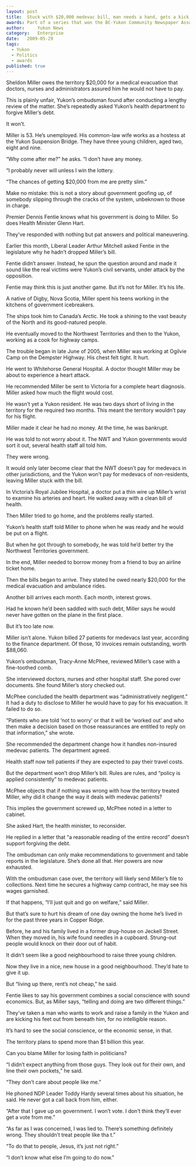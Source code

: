 ```yaml
---
layout:	post
title:	Stuck with $20,000 medevac bill, man needs a hand, gets a kick
awards: Part of a series that won the BC-Yukon Community Newspaper Association's award for best feature series, and led to a man's financially crippling medical bill being overturned
author:     Yukon News
category:	Enterprise
date:	2009-05-29
tags: 
  - Yukon
  - Politics
  - awards
published: true
---
```


Sheldon Miller owes the territory $20,000 for a medical evacuation that doctors, nurses and administrators assured him he would not have to pay.

This is plainly unfair, Yukon’s ombudsman found after conducting a lengthy review of the matter. She’s repeatedly asked Yukon’s health department to forgive Miller’s debt.

It won’t.<!-- BREAK -->

Miller is 53. He’s unemployed. His common-law wife works as a hostess at the Yukon Suspension Bridge. They have three young children, aged two, eight and nine.

“Why come after me?” he asks. “I don’t have any money.

“I probably never will unless I win the lottery.

“The chances of getting $20,000 from me are pretty slim.”

Make no mistake: this is not a story about government goofing up, of somebody slipping through the cracks of the system, unbeknown to those in charge.

Premier Dennis Fentie knows what his government is doing to Miller. So does Health Minister Glenn Hart.

They’ve responded with nothing but pat answers and political maneuvering.

Earlier this month, Liberal Leader Arthur Mitchell asked Fentie in the legislature why he hadn’t dropped Miller’s bill.

Fentie didn’t answer. Instead, he spun the question around and made it sound like the real victims were Yukon’s civil servants, under attack by the opposition.

Fentie may think this is just another game. But it’s not for Miller. It’s his life.

A native of Digby, Nova Scotia, Miller spent his teens working in the kitchens of government icebreakers.

The ships took him to Canada’s Arctic. He took a shining to the vast beauty of the North and its good-natured people.

He eventually moved to the Northwest Territories and then to the Yukon, working as a cook for highway camps.

The trouble began in late June of 2005, when Miller was working at Ogilvie Camp on the Dempster Highway. His chest felt tight. It hurt.

He went to Whitehorse General Hospital. A doctor thought Miller may be about to experience a heart attack.

He recommended Miller be sent to Victoria for a complete heart diagnosis. Miller asked how much the flight would cost.

He wasn’t yet a Yukon resident. He was two days short of living in the territory for the required two months. This meant the territory wouldn’t pay for his flight.

Miller made it clear he had no money. At the time, he was bankrupt.

He was told to not worry about it. The NWT and Yukon governments would sort it out, several health staff all told him.

They were wrong.

It would only later become clear that the NWT doesn’t pay for medevacs in other jurisdictions, and the Yukon won’t pay for medevacs of non-residents, leaving Miller stuck with the bill.

In Victoria’s Royal Jubilee Hospital, a doctor put a thin wire up Miller’s wrist to examine his arteries and heart. He walked away with a clean bill of health.

Then Miller tried to go home, and the problems really started.

Yukon’s health staff told Miller to phone when he was ready and he would be put on a flight.

But when he got through to somebody, he was told he’d better try the Northwest Territories government.

In the end, Miller needed to borrow money from a friend to buy an airline ticket home.

Then the bills began to arrive. They stated he owed nearly $20,000 for the medical evacuation and ambulance rides.

Another bill arrives each month. Each month, interest grows.

Had he known he’d been saddled with such debt, Miller says he would never have gotten on the plane in the first place.

But it’s too late now.

Miller isn’t alone. Yukon billed 27 patients for medevacs last year, according to the finance department. Of those, 10 invoices remain outstanding, worth $88,060.

Yukon’s ombudsman, Tracy-Anne McPhee, reviewed Miller’s case with a fine-toothed comb.

She interviewed doctors, nurses and other hospital staff. She pored over documents. She found Miller’s story checked out.

McPhee concluded the health department was “administratively negligent.” It had a duty to disclose to Miller he would have to pay for his evacuation. It failed to do so.

“Patients who are told ‘not to worry’ or that it will be ‘worked out’ and who then make a decision based on those reassurances are entitled to reply on that information,” she wrote.

She recommended the department change how it handles non-insured medevac patients. The department agreed.

Health staff now tell patients if they are expected to pay their travel costs.

But the department won’t drop Miller’s bill. Rules are rules, and “policy is applied consistently” to medevac patients.

McPhee objects that if nothing was wrong with how the territory treated Miller, why did it change the way it deals with medevac patients?

This implies the government screwed up, McPhee noted in a letter to cabinet.


She asked Hart, the health minister, to reconsider.

He replied in a letter that “a reasonable reading of the entire record” doesn’t support forgiving the debt.

The ombudsman can only make recommendations to government and table reports in the legislature. She’s done all that. Her powers are now exhausted.

With the ombudsman case over, the territory will likely send Miller’s file to collections. Next time he secures a highway camp contract, he may see his wages garnished.

If that happens, “I’ll just quit and go on welfare,” said Miller.

But that’s sure to hurt his dream of one day owning the home he’s lived in for the past three years in Copper Ridge.

Before, he and his family lived in a former drug-house on Jeckell Street. When they moved in, his wife found needles in a cupboard. Strung-out people would knock on their door out of habit.

It didn’t seem like a good neighbourhood to raise three young children.

Now they live in a nice, new house in a good neighbourhood. They’d hate to give it up.

But “living up there, rent’s not cheap,” he said.

Fentie likes to say his government combines a social conscience with sound economics. But, as Miller says, “telling and doing are two different things.”

They’ve taken a man who wants to work and raise a family in the Yukon and are kicking his feet out from beneath him, for no intelligible reason.

It’s hard to see the social conscience, or the economic sense, in that.

The territory plans to spend more than $1 billion this year.

Can you blame Miller for losing faith in politicians?

“I didn’t expect anything from those guys. They look out for their own, and line their own pockets,” he said.

“They don’t care about people like me.”

He phoned NDP Leader Toddy Hardy several times about his situation, he said. He never got a call back from him, either.

“After that I gave up on government. I won’t vote. I don’t think they’ll ever get a vote from me.”

“As far as I was concerned, I was lied to. There’s something definitely wrong. They shouldn’t treat people like tha t.”

“To do that to people, Jesus, it’s just not right.”

“I don’t know what else I’m going to do now.”